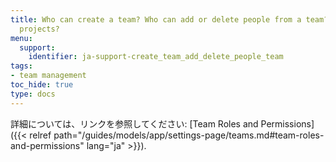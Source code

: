 ```yaml
---
title: Who can create a team? Who can add or delete people from a team? Who can delete
  projects?
menu:
  support:
    identifier: ja-support-create_team_add_delete_people_team
tags:
- team management
toc_hide: true
type: docs
---
```


詳細については、リンクを参照してください: [Team Roles and Permissions]({{< relref path="/guides/models/app/settings-page/teams.md#team-roles-and-permissions" lang="ja" >}}).